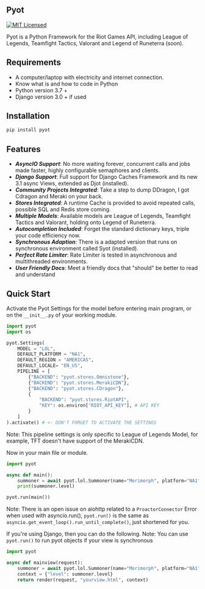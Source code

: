 ## Pyot
[![MIT Licensed](https://img.shields.io/badge/license-MIT-green.svg)](https://github.com/paaksing/pyot/blob/master/LICENSE)

Pyot is a Python Framework for the Riot Games API, including League of Legends, Teamfight Tactics, Valorant and Legend of Runeterra (soon).

## Requirements

- A computer/laptop with electricity and internet connection.
- Know what is and how to code in Python
- Python version 3.7 +
- Django version 3.0 + if used

## Installation

```python
pip install pyot
```

## Features

- **_AsyncIO Support_**: No more waiting forever, concurrent calls and jobs made faster, highly configurable semaphores and clients.
- **_Django Support_**: Full support for Django Caches Framework and its new 3.1 async Views, extended as Djot (installed).
- **_Community Projects Integrated_**: Take a step to dump DDragon, I got Cdragon and Meraki on your back.
- **_Stores Integrated_**: A runtime Cache is provided to avoid repeated calls, possible SQL and Redis store coming.
- **_Multiple Models_**: Available models are League of Legends, Teamfight Tactics and Valorant, holding onto Legend of Runeterra.
- **_Autocompletion Included_**: Forget the standard dictionary keys, triple your code efficiency now.
- **_Synchronous Adaption_**: There is a adapted version that runs on synchronous environment called Syot (installed).
- **_Perfect Rate Limiter_**: Rate Limiter is tested in asynchronous and multithreaded environments.
- **_User Friendly Docs_**: Meet a friendly docs that "should" be better to read and understand

## Quick Start

Activate the Pyot Settings for the model before entering main program, or on the `__init__.py` of your working module.

```python
import pyot
import os

pyot.Settings(
    MODEL = "LOL",
    DEFAULT_PLATFORM = "NA1",
    DEFAULT_REGION = "AMERICAS",
    DEFAULT_LOCALE= "EN_US",
    PIPELINE = [
        {"BACKEND": "pyot.stores.Omnistone"},
        {"BACKEND": "pyot.stores.MerakiCDN"},
        {"BACKEND": "pyot.stores.CDragon"},
        {
            "BACKEND": "pyot.stores.RiotAPI",
            "KEY": os.environ["RIOT_API_KEY"], # API KEY
        }
    ]
).activate() # <- DON'T FORGET TO ACTIVATE THE SETTINGS
```
Note: This pipeline settings is only specific to League of Legends Model, for example, TFT doesn't have support of the MerakiCDN.

Now in your main file or module.

```python
import pyot

async def main():
    summoner = await pyot.lol.Summoner(name="Morimorph", platform="NA1").get()
    print(summoner.level)

pyot.run(main())
```
Note: There is an open issue on aiohttp related to a `ProactorConnector` Error when used with asyncio.run(), `pyot.run()` is the same as `asyncio.get_event_loop().run_until_complete()`, just shortened for you.

If you're using Django, then you can do the following.
Note: You can use `pyot.run()` to run pyot objects if your view is synchronous

```python
import pyot

async def mainview(request):
    summoner = await pyot.lol.Summoner(name="Morimorph", platform="NA1").get()
    context = {"level": summoner.level}
    return render(request, "yourview.html", context)
```
